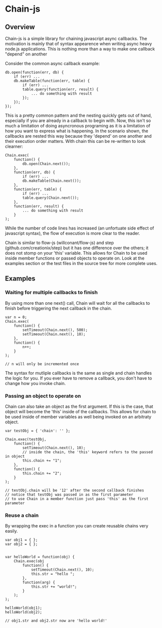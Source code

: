 # Chain-js

## Overview

Chain-js is a simple library for chaining javascript async callbacks. The motivation is mainly that of syntax appearence when writing async heavy node.js applications. This is nothing more than a way to make one callback "depend" on another

Consider the common async callback example:

    db.open(function(err, db) {
        if (err) ...
        db.makeTable(function(err, table) {
            if (err) ...
            table.query(function(err, result) {
                ... do something with result
            });
        });
    });

This is a pretty common pattern and the nesting quickly gets out of hand, especially if you are already in a callback to begin with. Now, this isn't so much a limitation of doing asyncronous programing as it is a limitation of how you want to express what is happening. In the scenario shown, the callbacks are nested this way because they 'depend' on one another and their execution order matters. With chain this can be re-written to look clearner:

    Chain.exec(
        function() {
            db.open(Chain.next());
        },
        function(err, db) {
            if (err) ...
            db.makeTable(Chain.next());
        },
        function(err, table) {
            if (err) ...
            table.query(Chain.next());
        },
        function(err, result) {
            ... do something with result
        }
    );

While the number of code lines has increased (an unfortuate side effect of javascript syntax), the flow of execution is more clear to the reader.

Chain is similar to flow-js (willconant/flow-js) and step (github.com/creationix/step) but it has one difference over the others; it does not stomp on your 'this' variable. This allows for Chain to be used inside member functions or passed objects to operate on. Look at the examples section or the test files in the source tree for more complete uses.

## Examples

### Waiting for multiple callbacks to finish

By using more than one next() call, Chain will wait for all the callbacks to finish before triggering the next callback in the chain.
    
    var n = 0;
    Chain.exec(
        function() {
            setTimeout(Chain.next(), 500);
            setTimeout(Chain.next(), 10);
        },
        function() {
            n++;
        }
    );

    // n will only be incremented once

The syntax for mutliple callbacks is the same as single and chain handles the logic for you. If you ever have to remove a callback, you don't have to change how you invoke chain.

### Passing an object to operate on

Chain can also take an object as the first argument. If this is the case, that object will become the 'this' inside of the callbacks. This allows for chain to be used inside of member variables as well being invoked on an arbitraty object.
    
    var testObj = { 'chain': '' };
    
    Chain.exec(testObj,
        function() {
            setTimeout(Chain.next(), 10);
            // inside the chain, the 'this' keyword refers to the passed in object
            this.chain += "1";
        },
        function() {
            this.chain += "2";
        }
    );

    // testObj.chain will be '12' after the second callback finishes
    // notice that testObj was passed in as the first parameter
    // to use Chain in a member function just pass 'this' as the first parameter

### Reuse a chain

By wrapping the exec in a function you can create reusable chains very easily.

    var obj1 = { };
    var obj2 = { };
   

    var helloWorld = function(obj) {
        Chain.exec(obj
            function() {
                setTimeout(Chain.next(), 10);
                this.str = "hello ";
            },
            function(arg) {
                this.str += "world!";
            }
        );
    );

    helloWorld(obj1);
    helloWorld(obj2);

    // obj1.str and obj2.str now are 'hello world!'
